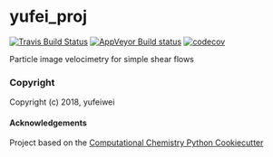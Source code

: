 yufei_proj
==============================
[//]: # (Badges)
[![Travis Build Status](https://travis-ci.org/REPLACE_WITH_OWNER_ACCOUNT/yufei_proj.png)](https://travis-ci.org/REPLACE_WITH_OWNER_ACCOUNT/yufei_proj)
[![AppVeyor Build status](https://ci.appveyor.com/api/projects/status/REPLACE_WITH_APPVEYOR_LINK/branch/master?svg=true)](https://ci.appveyor.com/project/REPLACE_WITH_OWNER_ACCOUNT/yufei_proj/branch/master)
[![codecov](https://codecov.io/gh/REPLACE_WITH_OWNER_ACCOUNT/yufei_proj/branch/master/graph/badge.svg)](https://codecov.io/gh/REPLACE_WITH_OWNER_ACCOUNT/yufei_proj/branch/master)

Particle image velocimetry for simple shear flows

### Copyright

Copyright (c) 2018, yufeiwei


#### Acknowledgements
 
Project based on the 
[Computational Chemistry Python Cookiecutter](https://github.com/choderalab/cookiecutter-python-comp-chem)
